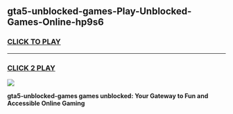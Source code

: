
## gta5-unblocked-games-Play-Unblocked-Games-Online-hp9s6
<h3>
<a href="https://premium76.site?title=gta5-unblocked-games&ref=25A">CLICK TO PLAY</a></h3>
<hr>

<h3>
<a href="https://premium76.site?title=gta5-unblocked-games&ref=25A">CLICK 2 PLAY</a>
  
</h3>

<a href="https://premium76.site?title=gta5-unblocked-games&ref=25A"><img src="https://clearcache.store/games.png"></a>


**gta5-unblocked-games games unblocked: Your Gateway to Fun and Accessible Online Gaming**
